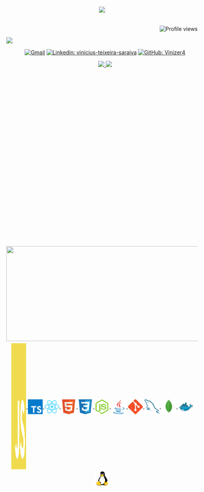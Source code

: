 <br>
<div align="center" padding="5em"> 
<img src="https://readme-typing-svg.herokuapp.com/?color=00bfbf&size=35&center=true&vCenter=true&width=1000&lines=HELLO,+MY+NAME+is+Vinicius+Teixeira+Saraiva;I'm++JavaScript+Developer;I+from+Brasil,+GO;I+study+Certified+Tech+Developer+at+Digital+House;I+study+Ignite+Rocketseat;Be+Welcome!+:%29">
<div>

<br>

<p align="right">  <img src="https://komarev.com/ghpvc/?username=vinizer4&color=green" alt="Profile views" /> </p>

<img align="left" height="550em" src="https://raw.githubusercontent.com/gist/vinizer4/52391cb644a9e12c791d91129508aeec/raw/c2de309dd4eb151ddb41e6b32f818d4dd0aa4259/githubcard.svg"/>

<br>

<div>
  <div align="center"> 

  [![Gmail](https://img.shields.io/twitter/url?label=email&logo=gmail&style=social&url=http%3A%2F%2Fmailto%3Astephanyn7%40gmail.com)](mailto:vinicius.ts.online@gmail.com)
  [![Linkedin: vinicius-teixeira-saraiva](https://img.shields.io/badge/-Vinicius-blue?style=flat-square&logo=Linkedin&logoColor=white&link=https://www.linkedin.com/in/vinicius-teixeira-saraiva/)](https://www.linkedin.com/in/vinicius-teixeira-saraiva/)
  [![GitHub: Vinizer4](https://img.shields.io/github/followers/vinizer4?label=follow&style=social)](https://github.com/vinizer4)
  </div>


  <div align="center">
    <a href="https://github.com/vinizer4">
    <img height="200em" src="https://github-readme-stats.vercel.app/api?username=vinizer4&show_icons=true&theme=gotham&include_all_commits=true&count_private=true"/>
    <img height="200em" src="https://github-readme-stats.vercel.app/api/top-langs/?username=vinizer4&layout=compact&langs_count=7&theme=gotham"/>
    <img height="250em" width="800" src="https://activity-graph.herokuapp.com/graph?username=vinizer4&theme=gotham&hide_border=true&area=true"/>
    <div align="center">
    <img align="center" alt="" height="340" width="40" src="https://raw.githubusercontent.com/devicons/devicon/master/icons/javascript/javascript-plain.svg">
    <img align="center" alt="" height="40" width="40" src="https://raw.githubusercontent.com/devicons/devicon/master/icons/typescript/typescript-plain.svg">
    <img align="center" alt="" height="40" width="40" src="https://raw.githubusercontent.com/devicons/devicon/master/icons/react/react-original.svg">
    <img align="center" alt="" height="40" width="40" src="https://raw.githubusercontent.com/devicons/devicon/master/icons/html5/html5-original.svg">
    <img align="center" alt="" height="40" width="40" src="https://raw.githubusercontent.com/devicons/devicon/master/icons/css3/css3-original.svg">
    <img align="center" alt="" height="40" width="40" src="https://raw.githubusercontent.com/devicons/devicon/master/icons/nodejs/nodejs-original.svg">
    <img align="center" alt="" height="40" width="40" src="https://raw.githubusercontent.com/devicons/devicon/master/icons/java/java-original.svg">
    <img align="center" alt="" height="40" width="40" src="https://raw.githubusercontent.com/devicons/devicon/master/icons/git/git-original.svg">
    <img align="center" alt="" height="40" width="40" src="https://raw.githubusercontent.com/devicons/devicon/master/icons/mysql/mysql-original.svg">
    <img align="center" alt="" height="40" width="40" src="https://raw.githubusercontent.com/devicons/devicon/master/icons/mongodb/mongodb-original.svg">
    <img align="center" alt="" height="40" width="40" src="https://raw.githubusercontent.com/devicons/devicon/master/icons/docker/docker-original.svg">
    <img align="center" alt="" height="40" width="40" src="https://raw.githubusercontent.com/devicons/devicon/master/icons/linux/linux-original.svg">
  </div>
  </div>
  
</div>
